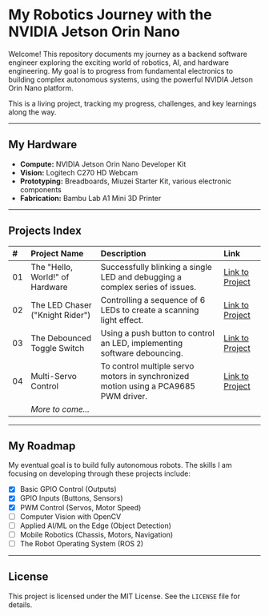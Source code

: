 # My Robotics Journey with the NVIDIA Jetson Orin Nano

Welcome! This repository documents my journey as a backend software engineer exploring the exciting world of robotics, AI, and hardware engineering. My goal is to progress from fundamental electronics to building complex autonomous systems, using the powerful NVIDIA Jetson Orin Nano platform.

This is a living project, tracking my progress, challenges, and key learnings along the way.

---

## My Hardware

* **Compute:** NVIDIA Jetson Orin Nano Developer Kit
* **Vision:** Logitech C270 HD Webcam
* **Prototyping:** Breadboards, Miuzei Starter Kit, various electronic components
* **Fabrication:** Bambu Lab A1 Mini 3D Printer

---

## Projects Index

| #  | Project Name                                | Description                                                                 | Link                                                 |
| :- | :------------------------------------------ | :-------------------------------------------------------------------------- | :--------------------------------------------------- |
| 01 | The "Hello, World!" of Hardware             | Successfully blinking a single LED and debugging a complex series of issues. | [Link to Project](./01-blinking-led/)               |
| 02 | The LED Chaser ("Knight Rider")             | Controlling a sequence of 6 LEDs to create a scanning light effect.         | [Link to Project](./02-led-chaser/)                  |
| 03 | The Debounced Toggle Switch                 | Using a push button to control an LED, implementing software debouncing.         | [Link to Project](./03-button-input/)           |
| 04 | Multi-Servo Control                 | To control multiple servo motors in synchronized motion using a PCA9685 PWM driver.        | [Link to Project](./04-multi-servo-control/)           |
|    | *More to come...* |                                                                             |                                                      |


---

## My Roadmap

My eventual goal is to build fully autonomous robots. The skills I am focusing on developing through these projects include:

* [x] Basic GPIO Control (Outputs)
* [x] GPIO Inputs (Buttons, Sensors)
* [x] PWM Control (Servos, Motor Speed)
* [ ] Computer Vision with OpenCV
* [ ] Applied AI/ML on the Edge (Object Detection)
* [ ] Mobile Robotics (Chassis, Motors, Navigation)
* [ ] The Robot Operating System (ROS 2)

---

## License

This project is licensed under the MIT License. See the `LICENSE` file for details.
